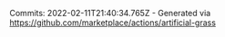 Commits: 2022-02-11T21:40:34.765Z - Generated via https://github.com/marketplace/actions/artificial-grass
<br>
